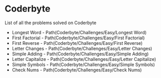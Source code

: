 # Coderbyte
List of all the problems solved on Coderbyte

- Longest Word - Path(Coderbyte/Challenges/Easy/Longest Word)
- First Factorial - Path(Coderbyte/Challenges/Easy/First Factorial)
- First Reverse - Path(Coderbyte/Challenges/Easy/First Reverse)
- Letter Changes - Path(Coderbyte/Challenges/Easy/Letter Changes) 
- Simple Adding - Path(Coderbyte/Challenges/Easy/Simple Adding)
- Letter Capitalize - Path(Coderbyte/Challenges/Easy/Letter Capitalize)
- Simple Symbols - Path(Coderbyte/Challenges/Easy/Simple Symbols)
- Check Nums - Path(Coderbyte/Challenges/Easy/Check Nums)
